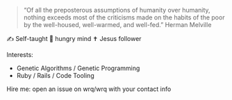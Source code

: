 > “Of all the preposterous assumptions of humanity over humanity, nothing exceeds most of the criticisms made on the habits of the poor by the well-housed, well-warmed, and well-fed.”
Herman Melville 

✍ Self-taught 🧠 hungry mind ✝️ Jesus follower

Interests:
* Genetic Algorithms / Genetic Programming 
* Ruby / Rails / Code Tooling

Hire me: open an issue on wrq/wrq with your contact info
